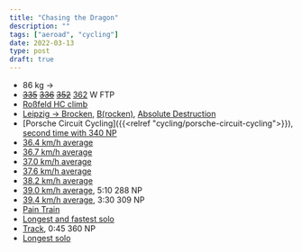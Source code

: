 ```yaml
---
title: "Chasing the Dragon"
description: ""
tags: ["aeroad", "cycling"]
date: 2022-03-13
type: post
draft: true
---
```

- 86 kg ->
- ~~[335](https://www.strava.com/activities/6471509396)~~ ~~[336](https://www.strava.com/activities/6621190498)~~ ~~[352](https://www.strava.com/activities/7599141387)~~ [362](https://www.strava.com/activities/8126583881) W FTP
- [Roßfeld HC climb](https://www.strava.com/activities/7297309448#2971080275759606296)
- [Leipzig -> Brocken](https://www.strava.com/activities/7261245657), [B(rocken)](https://www.strava.com/activities/7403550389), [Absolute Destruction](https://www.strava.com/activities/7560351593)
- [Porsche Circuit Cycling]({{<relref "cycling/porsche-circuit-cycling">}}), [second time with 340 NP](https://www.strava.com/activities/7765341254)
- [36.4 km/h average](https://www.strava.com/activities/7327354936)
- [36.7 km/h average](https://www.strava.com/activities/7506127190)
- [37.0 km/h average](https://www.strava.com/activities/7657710008)
- [37.6 km/h average](https://www.strava.com/activities/7953040329)
- [38.2 km/h average](https://www.strava.com/activities/7726870519)
- [39.0 km/h average](https://www.strava.com/activities/8058129953), 5:10 288 NP
- [39.4 km/h average](https://www.strava.com/activities/7930747324), 3:30 309 NP
- [Pain Train](https://www.strava.com/activities/7675706406)
- [Longest and fastest solo](https://www.strava.com/activities/7780327512)
- [Track](https://www.strava.com/activities/7851082063), 0:45 360 NP
- [Longest solo](https://www.strava.com/activities/7977926086)
